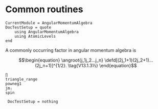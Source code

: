 # Common routines

```@meta
CurrentModule = AngularMomentumAlgebra
DocTestSetup = quote
    using AngularMomentumAlgebra
    using AtomicLevels
end
```

A commonly occurring factor in angular momentum algebra is

$$\begin{equation}
\angroot{j_1j_2...j_n}
\defd[(2j_1+1)(2j_2+1)...(2j_n+1)]^{1/2}.
\tag{V13.1.3½}
\end{equation}$$

```@docs
∏
triangle_range
powneg1
jmⱼ
spin
```

```@meta
 DocTestSetup = nothing
```

